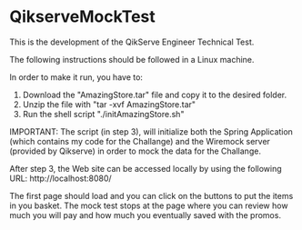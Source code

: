 # QikserveMockTest

This is the development of the QikServe Engineer Technical Test.

The following instructions should be followed in a Linux machine.

In order to make it run, you have to:

1. Download the "AmazingStore.tar" file and copy it to the desired folder.
2. Unzip the file with "tar -xvf AmazingStore.tar" 
3. Run the shell script "./initAmazingStore.sh"

IMPORTANT: The script (in step 3), will initialize both the Spring Application (which contains my code for the Challange)
and the Wiremock server (provided by Qikserve) in order to mock the data for the Challange.

After step 3, the Web site can be accessed locally by using the following URL: http://localhost:8080/

The first page should load and you can click on the buttons to put the items in you basket.
The mock test stops at the page where you can review how much you will pay and how much you eventually saved with the promos.



